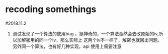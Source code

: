 # recoding somethings

#2018.11.2

1. 测试发现了一个算法的使用bug ，挺神奇的，一个算法竟然会去改原始的iv,所以加解密用的同一个iv，那么实际上 这两个iv不一样了，解密也就回出问题。另外同一个算法，也有好几种实现，api 使用上需要注意

